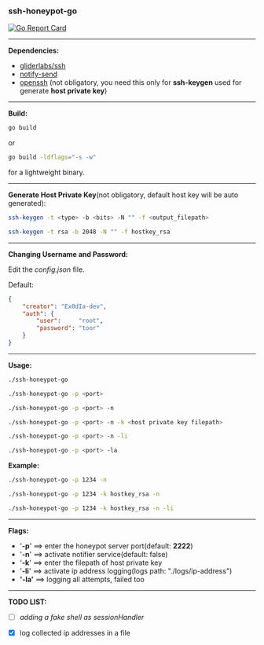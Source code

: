 ### ssh-honeypot-go

[![Go Report Card](https://goreportcard.com/badge/github.com/Ex0dIa-dev/ssh-honeypot-go)](https://goreportcard.com/report/github.com/Ex0dIa-dev/ssh-honeypot-go)
*****

**Dependencies:**

- [gliderlabs/ssh](https://github.com/gliderlabs/ssh)
- [notify-send](https://man.cx/notify-send)
- [openssh](https://www.openssh.com/) (not obligatory, you need this only for **ssh-keygen** used for generate **host private key**)

****

**Build:**

```bash
go build
```

or 

```bash
go build -ldflags="-s -w"
```

for a lightweight binary.

****

**Generate Host Private Key**(not obligatory, default host key will be auto generated):

```bash
ssh-keygen -t <type> -b <bits> -N "" -f <output_filepath>
```

```bash
ssh-keygen -t rsa -b 2048 -N "" -f hostkey_rsa
```

****

**Changing Username and Password:**

Edit the *config.json* file.

Default:

```json
{
	"creator": "Ex0dIa-dev",
	"auth": {
		"user": 	"root",
		"password": "toor"
	}
}
```

****

**Usage:**

```bash
./ssh-honeypot-go
```

```bash
./ssh-honeypot-go -p <port>
```

```bash
./ssh-honeypot-go -p <port> -n
```

```bash
./ssh-honeypot-go -p <port> -n -k <host private key filepath>
```

```bash
./ssh-honeypot-go -p <port> -n -li
```

```bash
./ssh-honeypot-go -p <port> -la
```

**Example:**

```bash
./ssh-honeypot-go -p 1234 -n
```

```bash
./ssh-honeypot-go -p 1234 -k hostkey_rsa -n
```

```bash
./ssh-honeypot-go -p 1234 -k hostkey_rsa -n -li
```



****

**Flags:**

- '**-p**' ==> enter the honeypot server port(default: **2222**)
- '**-n**' ==> activate notifier service(default: false)
- '**-k**' ==> enter the filepath of host private key
- '**-li**' ==> activate ip address logging(logs path: "./logs/ip-address")
- **'-la'** ==> logging all attempts, failed too

****

**TODO LIST:**

- [ ] *adding a fake shell as sessionHandler*
- [x] log collected ip addresses in a file

